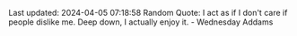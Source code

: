 Last updated: 2024-04-05 07:18:58
Random Quote: I act as if I don't care if people dislike me. Deep down, I actually enjoy it. - Wednesday Addams